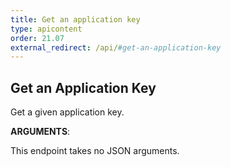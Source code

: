 ```yaml
---
title: Get an application key
type: apicontent
order: 21.07
external_redirect: /api/#get-an-application-key
---
```


## Get an Application Key

Get a given application key.

**ARGUMENTS**:

This endpoint takes no JSON arguments.
